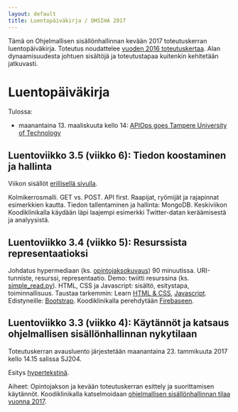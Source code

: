 ```yaml
---
layout: default
title: Luentopäiväkirja / OHSIHA 2017
---
```


Tämä on Ohjelmallisen sisällönhallinnan kevään 2017 toteutuskerran luentopäiväkirja. Toteutus noudattelee [vuoden 2016 toteutuskertaa](https://iislab.ee.tut.fi/piiri/ohjelmallinen-sis%C3%A4ll%C3%B6nhallinta-2016/wiki/luentop%C3%A4iv%C3%A4kirja). Alan dynaamisuudesta johtuen sisältöjä ja toteutustapaa kuitenkin kehitetään jatkuvasti.

# Luentopäiväkirja 

Tulossa:

* maanantaina 13. maaliskuuta kello 14: [APIOps goes Tampere University of Technology](https://www.meetup.com/APIOps-Tampere/events/237342343/)

## Luentoviikko 3.5 (viikko 6): Tiedon koostaminen ja hallinta

Viikon sisällöt [erillisellä sivulla](02/06/Tiedon-koostaminen-ja-hallinta).

Kolmikerrosmalli. GET vs. POST. API first. Raapijat, ryömijät ja rajapinnat esimerkkien kautta. Tiedon tallentaminen ja hallinta: MongoDB. Keskiviikon Koodiklinikalla käydään läpi laajempi esimerkki Twitter-datan keräämisestä ja analyysistä.

## Luentoviikko 3.4 (viikko 5): Resurssista representaatioksi

Johdatus hypermediaan (ks. [opintojaksokuvaus](http://www.tut.fi/wwwoppaat/opas2015-2016/perus/laitokset/Matematiikka/MAT-80000.html)) 90 minuutissa. URI-tunniste, resurssi, representaatio. 
Demo: twiitti resurssina (ks. [simple_read.py](https://github.com/jukkahuhtamaki/pcm-demo/blob/master/twitter-api/simple_read.py)). 
HTML, CSS ja Javascript: sisältö, esitystapa, toiminnallisuus. 
Taustaa tarkemmin: Learn [HTML &amp; CSS](https://www.codecademy.com/learn/web), [Javascript](https://www.codecademy.com/learn/javascript).
Edistyneille: [Bootstrap](http://getbootstrap.com/). 
Koodiklinikalla perehdytään [Firebaseen](https://firebase.google.com/).

## Luentoviikko 3.3 (viikko 4): Käytännöt ja katsaus ohjelmallisen sisällönhallinnan nykytilaan 

Toteutuskerran avausluento järjestetään maanantaina 23. tammikuuta 2017 kello 14.15 salissa SJ204.

Esitys [hypertekstinä](luento/01/esitys).

Aiheet: Opintojakson ja kevään toteutuskerran esittely ja suorittamisen käytännöt. Koodiklinikalla katselmoidaan  [ohjelmallisen sisällönhallinnan tilaa vuonna 2017](01/25/OHSIHA-vuonna-2017).